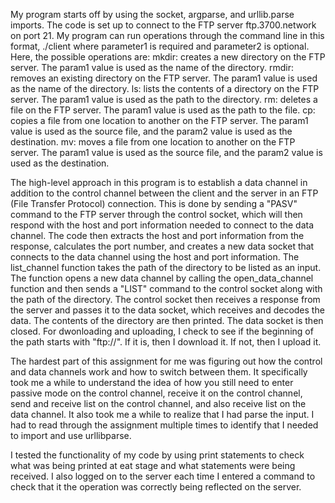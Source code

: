 My program starts off by using the socket, argparse, and urllib.parse imports. The code is set up to connect to the FTP server ftp.3700.network on port 21. My program can run operations through the command line in this format, ./client <operation> <param1> <param2> where parameter1 is required and parameter2 is optional.
Here, the possible operations are: 
mkdir: creates a new directory on the FTP server. The param1 value is used as the name of the directory.
rmdir: removes an existing directory on the FTP server. The param1 value is used as the name of the directory.
ls: lists the contents of a directory on the FTP server. The param1 value is used as the path to the directory.
rm: deletes a file on the FTP server. The param1 value is used as the path to the file.
cp: copies a file from one location to another on the FTP server. The param1 value is used as the source file, and the param2 value is used as the destination.
mv: moves a file from one location to another on the FTP server. The param1 value is used as the source file, and the param2 value is used as the destination.

The high-level approach in this program is to establish a data channel in addition to the control channel between the client and the server in an FTP (File Transfer Protocol) connection. This is done by sending a "PASV" command to the FTP server through the control socket, which will then respond with the host and port information needed to connect to the data channel. The code then extracts the host and port information from the response, calculates the port number, and creates a new data socket that connects to the data channel using the host and port information.
The list_channel function takes the path of the directory to be listed as an input. The function opens a new data channel by calling the open_data_channel function and then sends a "LIST" command to the control socket along with the path of the directory. The control socket then receives a response from the server and passes it to the data socket, which receives and decodes the data. The contents of the directory are then printed. The data socket is then closed.
For dwonloading and uploading, I check to see if the beginning of the path starts with "ftp://". If it is, then I download it. If not, then I upload it.


The hardest part of this assignment for me was figuring out how the control and data channels work and how to switch between them. It specifically took me a while to understand the idea of how you still need to enter passive mode on the control channel, receive it on the control channel, send and receive list on the control channel, and also receive list on the data channel. It also took me a while to realize that I had parse the input. I had to read through the assignment multiple times to identify that I needed to import and use urllibparse. 

I tested the functionality of my code by using print statements to check what was being printed at eat stage and what statements were being received. I also logged on to the server each time I entered a command to check that it the operation was correctly being reflected on the server.
